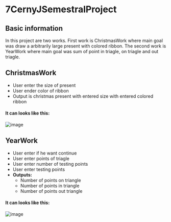 # 7CernyJSemestralProject
## Basic information
In this project are two works. First work is ChristmasWork where main goal was draw a arbitrarily large present with colored ribbon. The second work is YearWork where main goal was sum of point in triagle, on triagle and out triagle.

## ChristmasWork
* User enter the size of present 
* User ender color of ribbon
* Output is christmas present with entered size with entered colored ribbon

#### **It can looks like this:**
![image](https://user-images.githubusercontent.com/74651859/206859274-f08577d0-7086-42cc-aa5e-64a115c807a0.png)


## YearWork
- User enter if he want continue
- User enter points of triagle
- User enter number of testing points
- User enter testing points
- **Outputs:**
  - Number of points on triangle
  - Number of points in triangle
  - Number of points out triangle
  
#### **It can looks like this:**
![image](https://user-images.githubusercontent.com/74651859/206859288-3be614b7-c38f-4895-a0a4-3320229a18d3.png)

